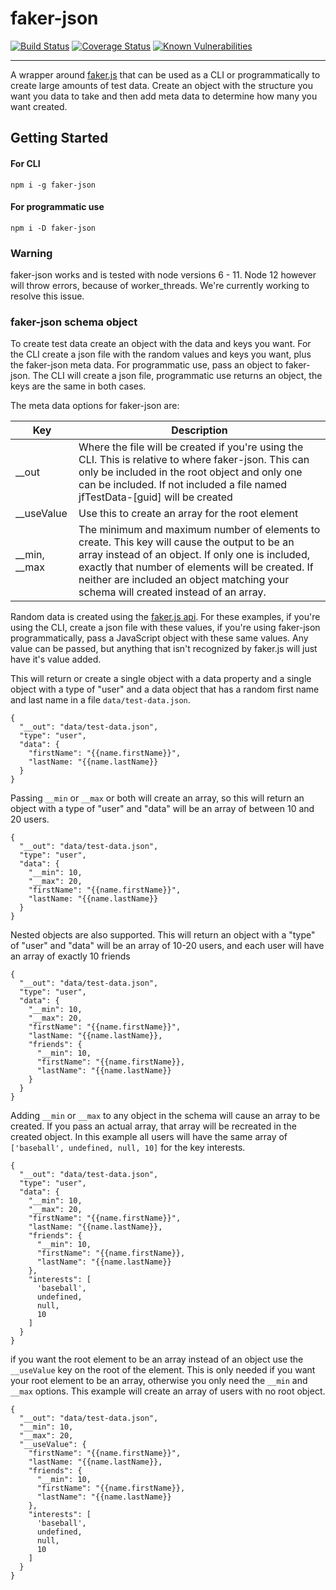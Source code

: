 # faker-json

[![Build Status](https://travis-ci.org/mikeebowen/faker-json.svg?branch=master)](https://travis-ci.org/mikeebowen/faker-json)
[![Coverage Status](https://coveralls.io/repos/github/mikeebowen/faker-json/badge.svg?branch=master)](https://coveralls.io/github/mikeebowen/faker-json?branch=master)
[![Known Vulnerabilities](https://snyk.io//test/github/mikeebowen/faker-json/badge.svg?targetFile=package.json)](https://snyk.io//test/github/mikeebowen/faker-json?targetFile=package.json)

----------
A wrapper around [faker.js](https://www.npmjs.com/package/faker) that can be used as a CLI or programmatically to create large amounts of test data. Create an object with the structure you want you data to take and then add meta data to determine how many you want created.

## Getting Started

#### For CLI
`npm i -g faker-json`
#### For programmatic use
`npm i -D faker-json`

### Warning
faker-json works and is tested with node versions 6 - 11. Node 12 however will throw errors, because of worker_threads. We're currently working to resolve this issue.

### faker-json schema object
To create test data create an object with the data and keys you want. For the CLI create a json file with the random values and keys you want, plus the faker-json meta data. For programmatic use, pass an object to faker-json. The CLI will create a json file, programmatic use returns an object, the keys are the same in both cases.

The meta data options for faker-json are:

| Key | Description  |
| ----- | ---- |
| __out | Where the file will be created if you're using the CLI. This is relative to where faker-json. This can only be included in the root object and only one can be included. If not included a file named jfTestData-[guid] will be created|
| __useValue | Use this to create an array for the root element |
| __min, __max | The minimum and maximum number of elements to create. This key will cause the output to be an array instead of an object. If only one is included, exactly that number of elements will be created. If neither are included an object matching your schema will created instead of an array. |

Random data is created using the [faker.js api](https://www.npmjs.com/package/faker#api). For these examples, if you're using the CLI, create a json file with these values, if you're using faker-json programmatically, pass a JavaScript object with these same values. Any value can be passed, but anything that isn't recognized by faker.js will just have it's value added.

This will return or create a single object with a data property and a single object with a type  of "user" and a data object that has a random first name and last name in a file `data/test-data.json`.
```
{
  "__out": "data/test-data.json",
  "type": "user",
  "data": {
    "firstName": "{{name.firstName}}",
    "lastName: "{{name.lastName}}
  }
}
```

Passing `__min` or `__max` or both will create an array, so this will return an object with a type of "user" and "data" will be an array of between 10 and 20 users.

```
{
  "__out": "data/test-data.json",
  "type": "user",
  "data": {
    "__min": 10,
    "__max": 20,
    "firstName": "{{name.firstName}}",
    "lastName: "{{name.lastName}}
  }
}
```

Nested objects are also supported. This will return an object with a "type" of "user" and "data" will be an array of 10-20 users, and each user will have an array of exactly 10 friends

```
{
  "__out": "data/test-data.json",
  "type": "user",
  "data": {
    "__min": 10,
    "__max": 20,
    "firstName": "{{name.firstName}}",
    "lastName: "{{name.lastName}},
    "friends": {
      "__min": 10,
      "firstName": "{{name.firstName}},
      "lastName": "{{name.lastName}}
    }
  }
}
```

Adding `__min` or `__max` to any object in the schema will cause an array to be created. If you pass an actual array, that array will be recreated in the created object. In this example all users will have the same array of `['baseball', undefined, null, 10]` for the key interests.

```
{
  "__out": "data/test-data.json",
  "type": "user",
  "data": {
    "__min": 10,
    "__max": 20,
    "firstName": "{{name.firstName}}",
    "lastName: "{{name.lastName}},
    "friends": {
      "__min": 10,
      "firstName": "{{name.firstName}},
      "lastName": "{{name.lastName}}
    },
    "interests": [
      'baseball',
      undefined,
      null,
      10
    ]
  }
}
```

if you want the root element to be an array instead of an object use the `__useValue` key on the root of the element. This is only needed if you want your root element to be an array, otherwise you only need the `__min` and `__max` options. This example will create an array of users with no root object.

```
{
  "__out": "data/test-data.json",
  "__min": 10,
  "__max": 20,
  "__useValue": {
    "firstName": "{{name.firstName}}",
    "lastName: "{{name.lastName}},
    "friends": {
      "__min": 10,
      "firstName": "{{name.firstName}},
      "lastName": "{{name.lastName}}
    },
    "interests": [
      'baseball',
      undefined,
      null,
      10
    ]
  }
}
```
